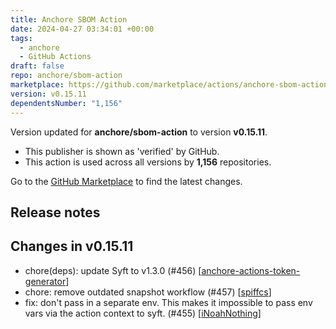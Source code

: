 ```yaml
---
title: Anchore SBOM Action
date: 2024-04-27 03:34:01 +00:00
tags:
  - anchore
  - GitHub Actions
draft: false
repo: anchore/sbom-action
marketplace: https://github.com/marketplace/actions/anchore-sbom-action
version: v0.15.11
dependentsNumber: "1,156"
---
```



Version updated for **anchore/sbom-action** to version **v0.15.11**.
- This publisher is shown as 'verified' by GitHub.
- This action is used across all versions by **1,156** repositories.

Go to the [GitHub Marketplace](https://github.com/marketplace/actions/anchore-sbom-action) to find the latest changes.

## Release notes

## Changes in v0.15.11

- chore(deps): update Syft to v1.3.0 (#456) [[anchore-actions-token-generator](https://github.com/anchore-actions-token-generator)]
- chore: remove outdated snapshot workflow (#457) [[spiffcs](https://github.com/spiffcs)]
- fix: don't pass in a separate env. This makes it impossible to pass env vars via the action context to syft. (#455) [[iNoahNothing](https://github.com/iNoahNothing)]

